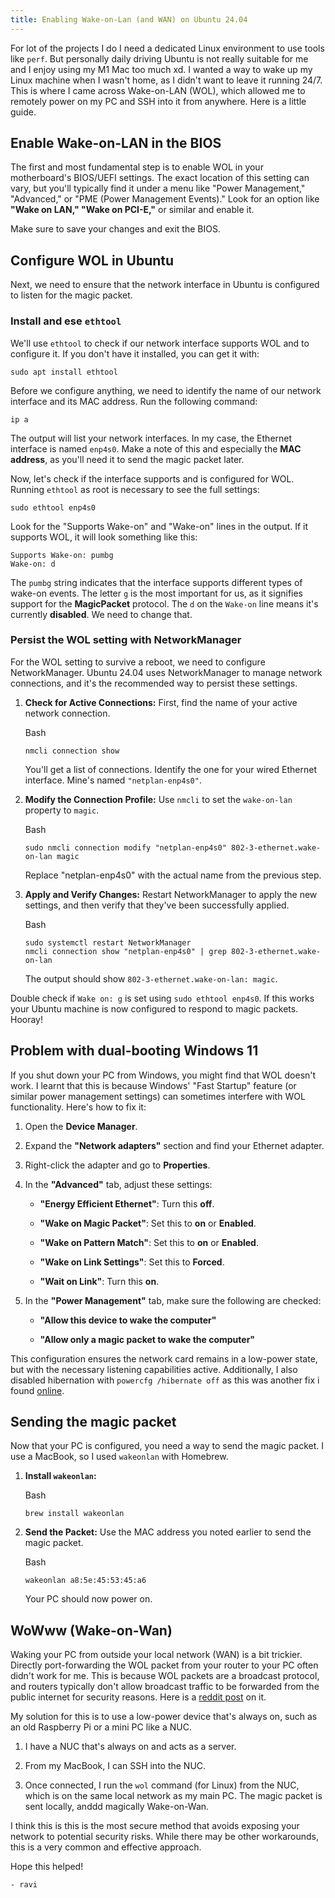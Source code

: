 ```yaml
---
title: Enabling Wake-on-Lan (and WAN) on Ubuntu 24.04
---
```


For lot of the projects I do I need a dedicated Linux environment to use tools like `perf`. But personally daily driving Ubuntu is not really suitable for me and I enjoy using my M1 Mac too much xd. I wanted a way to wake up my Linux machine when I wasn't home, as I didn't want to leave it running 24/7. This is where I came across Wake-on-LAN (WOL), which allowed me to remotely power on my PC and SSH into it from anywhere. Here is a little guide.
 
## Enable Wake-on-LAN in the BIOS 

The first and most fundamental step is to enable WOL in your motherboard's BIOS/UEFI settings. The exact location of this setting can vary, but you'll typically find it under a menu like "Power Management," "Advanced," or "PME (Power Management Events)." Look for an option like **"Wake on LAN," "Wake on PCI-E,"** or similar and enable it.

Make sure to save your changes and exit the BIOS.

## Configure WOL in Ubuntu

Next, we need to ensure that the network interface in Ubuntu is configured to listen for the magic packet.

### Install and ese `ethtool`

We'll use `ethtool` to check if our network interface supports WOL and to configure it. If you don't have it installed, you can get it with:

```
sudo apt install ethtool
```

Before we configure anything, we need to identify the name of our network interface and its MAC address. Run the following command:

```
ip a
```

The output will list your network interfaces. In my case, the Ethernet interface is named `enp4s0`. Make a note of this and especially the **MAC address**, as you'll need it to send the magic packet later.

Now, let's check if the interface supports and is configured for WOL. Running `ethtool` as root is necessary to see the full settings:


```
sudo ethtool enp4s0
```

Look for the "Supports Wake-on" and "Wake-on" lines in the output. If it supports WOL, it will look something like this:

```
Supports Wake-on: pumbg
Wake-on: d
```

The `pumbg` string indicates that the interface supports different types of wake-on events. The letter `g` is the most important for us, as it signifies support for the **MagicPacket** protocol. The `d` on the `Wake-on` line means it's currently **disabled**. We need to change that.

### Persist the WOL setting with NetworkManager

For the WOL setting to survive a reboot, we need to configure NetworkManager. Ubuntu 24.04 uses NetworkManager to manage network connections, and it's the recommended way to persist these settings.

1. **Check for Active Connections:** First, find the name of your active network connection.
    
    Bash
    
    ```
    nmcli connection show
    ```
    
    You'll get a list of connections. Identify the one for your wired Ethernet interface. Mine's named `"netplan-enp4s0"`.
    
2. **Modify the Connection Profile:** Use `nmcli` to set the `wake-on-lan` property to `magic`.
    
    Bash
    
    ```
    sudo nmcli connection modify "netplan-enp4s0" 802-3-ethernet.wake-on-lan magic
    ```
    
    Replace "netplan-enp4s0" with the actual name from the previous step.
    
3. **Apply and Verify Changes:** Restart NetworkManager to apply the new settings, and then verify that they've been successfully applied.
    
    Bash
    
    ```
    sudo systemctl restart NetworkManager
    nmcli connection show "netplan-enp4s0" | grep 802-3-ethernet.wake-on-lan
    ```
    
    The output should show `802-3-ethernet.wake-on-lan: magic`. 
    


Double check if `Wake on: g`  is set using `sudo ethtool enp4s0`. If this works
your Ubuntu machine is now configured to respond to magic packets. Hooray!

## Problem with dual-booting Windows 11 

If you shut down your PC from Windows, you might find that WOL doesn't work. I learnt that this is because Windows' "Fast Startup" feature (or similar power management settings) can sometimes interfere with WOL functionality. Here's how to fix it:

1. Open the **Device Manager**.
    
2. Expand the **"Network adapters"** section and find your Ethernet adapter.
    
3. Right-click the adapter and go to **Properties**.
    
4. In the **"Advanced"** tab, adjust these settings:
    
    - **"Energy Efficient Ethernet"**: Turn this **off**.
        
    - **"Wake on Magic Packet"**: Set this to **on** or **Enabled**.
        
    - **"Wake on Pattern Match"**: Set this to **on** or **Enabled**.
        
    - **"Wake on Link Settings"**: Set this to **Forced**.
        
    - **"Wait on Link"**: Turn this **on**.
        
5. In the **"Power Management"** tab, make sure the following are checked:
    
    - **"Allow this device to wake the computer"**
        
    - **"Allow only a magic packet to wake the computer"**
        

This configuration ensures the network card remains in a low-power state, but with the necessary listening capabilities active. Additionally, I also disabled hibernation with `powercfg /hibernate off` as this was another fix i found [online](https://superuser.com/questions/1513614/wake-on-lan-doesnt-work-when-power-down-from-windows).


## Sending the magic packet

Now that your PC is configured, you need a way to send the magic packet. I use a MacBook, so I used `wakeonlan` with Homebrew.

1. **Install `wakeonlan`:**
    
    Bash
    
    ```
    brew install wakeonlan
    ```
    
2. **Send the Packet:** Use the MAC address you noted earlier to send the magic packet.
    
    Bash
    
    ```
    wakeonlan a8:5e:45:53:45:a6
    ```
    
    Your PC should now power on.
    


##  WoWww (Wake-on-Wan)
Waking your PC from outside your local network (WAN) is a bit trickier. Directly port-forwarding the WOL packet from your router to your PC often didn't work for me. This is because WOL packets are a broadcast protocol, and routers typically don't allow broadcast traffic to be forwarded from the public internet for security reasons. Here is a [reddit post](https://www.reddit.com/r/HomeServer/comments/10cl7sd/comment/j4gvsr5/?utm_source=share&utm_medium=web3x&utm_name=web3xcss&utm_term=1&utm_content=share_button) on it.

My solution for this is to use a low-power device that's always on, such as an old Raspberry Pi or a mini PC like a NUC.

1. I have a NUC that's always on and acts as a server.
    
2. From my MacBook, I can SSH into the NUC.
    
3. Once connected, I run the `wol` command (for Linux) from the NUC, which is on the same local network as my main PC. The magic packet is sent locally, anddd magically Wake-on-Wan.
    

I think this is this is the most secure method that avoids exposing your network to potential security risks. While there may be other workarounds, this is a very common and effective approach.

Hope this helped! 

`- ravi`
